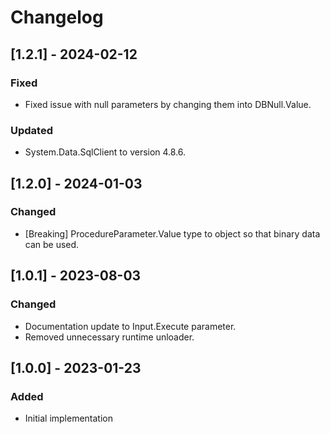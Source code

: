 # Changelog

## [1.2.1] - 2024-02-12
### Fixed
- Fixed issue with null parameters by changing them into DBNull.Value.
### Updated
- System.Data.SqlClient to version 4.8.6.

## [1.2.0] - 2024-01-03
### Changed
- [Breaking] ProcedureParameter.Value type to object so that binary data can be used.

## [1.0.1] - 2023-08-03
### Changed
- Documentation update to Input.Execute parameter.
- Removed unnecessary runtime unloader.

## [1.0.0] - 2023-01-23
### Added
- Initial implementation